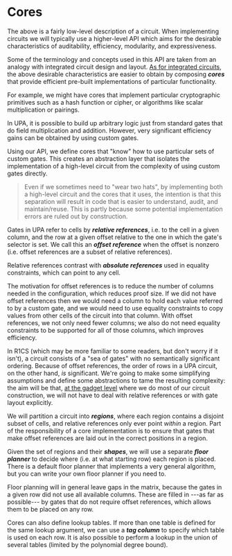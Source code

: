 # Cores

The above is a fairly low-level description of a circuit. When implementing circuits we will
typically use a higher-level API which aims for the desirable characteristics of auditability,
efficiency, modularity, and expressiveness.

Some of the terminology and concepts used in this API are taken from an analogy with
integrated circuit design and layout. [As for integrated circuits](https://opencores.org/),
the above desirable characteristics are easier to obtain by composing ***cores*** that provide
efficient pre-built implementations of particular functionality.

For example, we might have cores that implement particular cryptographic primitives such as a
hash function or cipher, or algorithms like scalar multiplication or pairings.

In UPA, it is possible to build up arbitrary logic just from standard gates that do field
multiplication and addition. However, very significant efficiency gains can be obtained by
using custom gates.

Using our API, we define cores that "know" how to use particular sets of custom gates. This
creates an abstraction layer that isolates the implementation of a high-level circuit from the
complexity of using custom gates directly.

> Even if we sometimes need to "wear two hats", by implementing both a high-level circuit and
> the cores that it uses, the intention is that this separation will result in code that is
> easier to understand, audit, and maintain/reuse. This is partly because some potential
> implementation errors are ruled out by construction.

Gates in UPA refer to cells by ***relative references***, i.e. to the cell in a given column,
and the row at a given offset relative to the one in which the gate's selector is set. We call
this an ***offset reference*** when the offset is nonzero (i.e. offset references are a subset
of relative references).

Relative references contrast with ***absolute references*** used in equality constraints,
which can point to any cell.

The motivation for offset references is to reduce the number of columns needed in the
configuration, which reduces proof size. If we did not have offset references then we would
need a column to hold each value referred to by a custom gate, and we would need to use
equality constraints to copy values from other cells of the circuit into that column. With
offset references, we not only need fewer columns; we also do not need equality constraints to
be supported for all of those columns, which improves efficiency.

In R1CS (which may be more familiar to some readers, but don't worry if it isn't), a circuit
consists of a "sea of gates" with no semantically significant ordering. Because of offset
references, the order of rows in a UPA circuit, on the other hand, *is* significant. We're
going to make some simplifying assumptions and define some abstractions to tame the resulting
complexity: the aim will be that, [at the gadget level](#Gadgets) where we do most of our
circuit construction, we will not have to deal with relative references or with gate layout
explicitly.

We will partition a circuit into ***regions***, where each region contains a disjoint subset
of cells, and relative references only ever point *within* a region. Part of the responsibility
of a core implementation is to ensure that gates that make offset references are laid out in
the correct positions in a region.

Given the set of regions and their ***shapes***, we will use a separate ***floor planner***
to decide where (i.e. at what starting row) each region is placed. There is a default floor
planner that implements a very general algorithm, but you can write your own floor planner if
you need to.

Floor planning will in general leave gaps in the matrix, because the gates in a given row did
not use all available columns. These are filled in ---as far as possible--- by gates that do
not require offset references, which allows them to be placed on any row.

Cores can also define lookup tables. If more than one table is defined for the same lookup
argument, we can use a ***tag column*** to specify which table is used on each row. It is also
possible to perform a lookup in the union of several tables (limited by the polynomial degree
bound).
